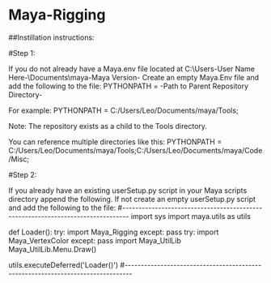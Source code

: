 # Maya-Rigging

##Instillation instructions:

#Step 1:

If you do not already have a Maya.env file located at C:\Users\-User Name Here-\Documents\maya\-Maya Version-
Create an empty Maya.Env file and add the following to the file:
PYTHONPATH = -Path to Parent Repository Directory-

For example:
PYTHONPATH = C:/Users/Leo/Documents/maya/Tools;

Note: The repository exists as a child to the Tools directory.

You can reference multiple directories like this:
PYTHONPATH = C:/Users/Leo/Documents/maya/Tools;C:/Users/Leo/Documents/maya/Code/Misc;

#Step 2:

If you already have an existing userSetup.py script in your Maya scripts directory append the following.
If not create an empty userSetup.py script and add the following to the file:
#--------------------------------------------------------------------------------
import sys
import maya.utils as utils

def Loader():
	try:
		import Maya_Rigging
	except:
		pass
	try:
		import Maya_VertexColor
	except:
		pass
	import Maya_UtilLib
	Maya_UtilLib.Menu.Draw()

utils.executeDeferred('Loader()')
#--------------------------------------------------------------------------------